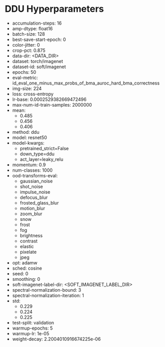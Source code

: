 # DDU Hyperparameters

- accumulation-steps: 16
- amp-dtype: float16
- batch-size: 128
- best-save-start-epoch: 0
- color-jitter: 0
- crop-pct: 0.875
- data-dir: <DATA_DIR>
- dataset: torch/imagenet
- dataset-id: soft/imagenet
- epochs: 50
- eval-metric: id_eval_one_minus_max_probs_of_bma_auroc_hard_bma_correctness
- img-size: 224
- loss: cross-entropy
- lr-base: 0.0002529382669472496
- max-num-id-train-samples: 2000000
- mean: 
  - 0.485
  - 0.456
  - 0.406
- method: ddu
- model: resnet50
- model-kwargs: 
  - pretrained_strict=False
  - down_type=ddu
  - act_layer=leaky_relu
- momentum: 0.9
- num-classes: 1000
- ood-transforms-eval: 
  - gaussian_noise
  - shot_noise
  - impulse_noise
  - defocus_blur
  - frosted_glass_blur
  - motion_blur
  - zoom_blur
  - snow
  - frost
  - fog
  - brightness
  - contrast
  - elastic
  - pixelate
  - jpeg
- opt: adamw
- sched: cosine
- seed: 0
- smoothing: 0
- soft-imagenet-label-dir: <SOFT_IMAGENET_LABEL_DIR>
- spectral-normalization-bound: 3
- spectral-normalization-iteration: 1
- std: 
  - 0.229
  - 0.224
  - 0.225
- test-split: validation
- warmup-epochs: 5
- warmup-lr: 1e-05
- weight-decay: 2.2004010916674225e-06
